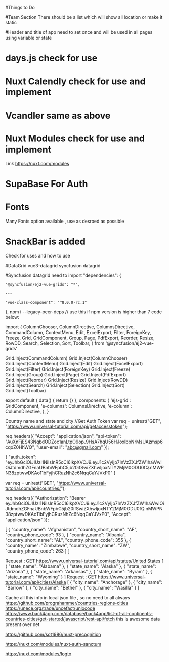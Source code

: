 #Things to Do 

#Team Section 
  There should be a list which will show all location or make it static
 
#Header and title of app need to set once and will be used in all pages using variable or state


# days.js  check for use
# Nuxt Calendly check for use and implement
# Vcandler same as above
# Nuxt Modules check for use and implement
 Link https://nuxt.com/modules

# SupaBase  For Auth 

# Fonts 
 Many Fonts option available , use as desroed as possible
# SnackBar is added
  Check for uses and how to use

 #DataGrid 
 vue3-datagrid
 syncfusion datagrid 


 #Syncfusion datagrid
  need to import 
  "dependencies": { 

    "@syncfusion/ej2-vue-grids": "*", 

    ---

    "vue-class-component": "^8.0.0-rc.1" 

  }, 
  npm i --legacy-peer-deps // use this if npm version is higher than 7
  code below:
  
  import {
  ColumnChooser,
  ColumnDirective,
  ColumnsDirective,
  CommandColumn,
  ContextMenu,
  Edit,
  ExcelExport,
  Filter,
  ForeignKey,
  Freeze,
  Grid,
  GridComponent,
  Group,
  Page,
  PdfExport,
  Reorder,
  Resize,
  RowDD,
  Search,
  Selection,
  Sort,
  Toolbar,
} from '@syncfusion/ej2-vue-grids'

Grid.Inject(CommandColumn)
Grid.Inject(ColumnChooser)
Grid.Inject(ContextMenu)
Grid.Inject(Edit)
Grid.Inject(ExcelExport)
Grid.Inject(Filter)
Grid.Inject(ForeignKey)
Grid.Inject(Freeze)
Grid.Inject(Group)
Grid.Inject(Page)
Grid.Inject(PdfExport)
Grid.Inject(Reorder)
Grid.Inject(Resize)
Grid.Inject(RowDD)
Grid.Inject(Search)
Grid.Inject(Selection)
Grid.Inject(Sort)
Grid.Inject(Toolbar)

export default {
  data() {
    return {}
  },
  components: {
    'ejs-grid': GridComponent,
    'e-columns': ColumnsDirective,
    'e-column': ColumnDirective,
  },
}

Country name and state and city
//Get Auth Token 
var req = unirest("GET", "https://www.universal-tutorial.com/api/getaccesstoken");

  req.headers({
    "Accept": "application/json",
    "api-token": "AuXnFjES43NqbdODZoc1anLtpO9op_9HsA7hqU56HJoxlbbNrMsUAzmsp6cqoZ0HhWQ",
    "user-email": "abc@gmail.com"
  });

{
  "auth_token": "eyJhbGciOiJIUzI1NiIsInR5cCI6IkpXVCJ9.eyJ1c2VyIjp7InVzZXJfZW1haWwiOiJtdmdhZGFnaUBnbWFpbC5jb20ifSwiZXhwIjoxNTY2MjM0ODU0fQ.nMWPN38zptwwDKAo11bFyjhCRuzNhZc6NqqCaYJVxP0"
}

var req = unirest("GET", "https://www.universal-tutorial.com/api/countries/");

req.headers({
  "Authorization": "Bearer eyJhbGciOiJIUzI1NiIsInR5cCI6IkpXVCJ9.eyJ1c2VyIjp7InVzZXJfZW1haWwiOiJtdmdhZGFnaUBnbWFpbC5jb20ifSwiZXhwIjoxNTY2MjM0ODU0fQ.nMWPN38zptwwDKAo11bFyjhCRuzNhZc6NqqCaYJVxP0",
  "Accept": "application/json"
});

[
  {
    "country_name": "Afghanistan",
    "country_short_name": "AF",
    "country_phone_code": 93
  },
  {
    "country_name": "Albania",
    "country_short_name": "AL",
    "country_phone_code": 355
  },
  {
    "country_name": "Zimbabwe",
    "country_short_name": "ZW",
    "country_phone_code": 263
  }
]

Request : GET https://www.universal-tutorial.com/api/states/United States
[
  {
      "state_name": "Alabama"
  },
  {
      "state_name": "Alaska"
  },
  {
      "state_name": "Arizona"
  },
  {
      "state_name": "Arkansas"
  },
  {
      "state_name": "Byram"
  },
  {
    "state_name": "Wyoming"
  }
]
Request : GET https://www.universal-tutorial.com/api/cities/Alaska
[
  {
      "city_name": "Anchorage"
  },
  {
      "city_name": "Barrow"
  },
  {
      "city_name": "Bethel"
  },
  {
    "city_name": "Wasilla"
  }
]


Cache all this info in local json file , so no need to all always
https://github.com/prograhammer/countries-regions-cities
https://unece.org/trade/uncefact/unlocode
https://www.back4app.com/database/back4app/list-of-all-continents-countries-cities/get-started/javascript/rest-api/fetch
this is awesome data present over net


https://github.com/sot1986/nuxt-precognition

https://nuxt.com/modules/nuxt-auth-sanctum

https://nuxt.com/modules/logto